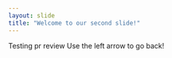 ```yaml
---
layout: slide
title: "Welcome to our second slide!"
---
```

Testing pr review
Use the left arrow to go back!
